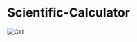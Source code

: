 # Scientific-Calculator

![Cal](https://user-images.githubusercontent.com/59574693/96957677-e7f62a00-1518-11eb-9a00-59ec30c42f9b.PNG)
